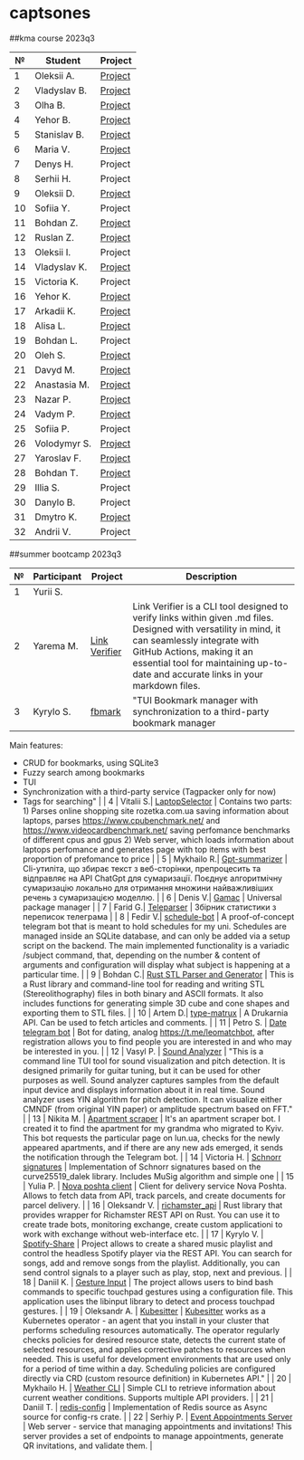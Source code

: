 # captsones

##kma course 2023q3

|  №  | Student       | Project       |
| --- | ------------- | ------------- |
| 1   | Oleksii A. | [Project](https://github.com/AlexMasCode/phone_parser)  |
| 2   | Vladyslav B. | [Project](https://github.com/vladyslavBrothervinn/telegram_csv_parser)  |
| 3   | Olha B.| [Project](https://github.com/giginfee/my_parser)  |
| 4   | Yehor B. | [Project](https://github.com/yehorbolt/yehorbolt_sql_parser) |
| 5   | Stanislav B. | [Project](https://github.com/stas-bukovskiy/markdown_parser)  |
| 6   | Maria V. | [Project](https://github.com/mverbytska/markdown_parser)  |
| 7   | Denys H.| Project |
| 8   | Serhii H. | Project |
| 9   | Oleksii D.  | [Project](https://github.com/NaUKMA-Programistich/compose_parser) |
| 10  | Sofiia Y. | Project |
| 11  | Bohdan Z. | [Project](https://github.com/elbeasto31/m3u-parser/blob/master/tests/lib_tests.rs)  |
| 12  | Ruslan Z. | [Project](https://github.com/Fourier2718281828/chord_mapper)  |
| 13  | Oleksii I. | Project |
| 14  | Vladyslav K. | [Project](https://github.com/kkpagaev/rust-ts-json-compiler)  |
| 15  | Victoria K. | Project |
| 16  | Yehor K. | [Project](https://github.com/RickNeelee/parser_rickneelee)  |
| 17  | Arkadii K. | [Project](https://github.com/arkananasfa/my_parser_kma_group3Kovalenko/blob/5deef596a5d706bc8671a874a728f076cf187979/src/lib.rs#L39C4-L39C4)  |
| 18  | Alisa L. | [Project](https://github.com/alyssa-lakhtiuk/my_parser_rust/tree/master)  |
| 19  | Bohdan L. | Project |
| 20  | Oleh  S. | [Project](https://github.com/jazzandrock/workout-note-parser)  |
| 21  | Davyd M. | [Project](https://github.com/DavydKod/Person_Parser)  |
| 22  | Anastasia M. | [Project](https://github.com/mahinka/svg_file_parser)  |
| 23  | Nazar P. | [Project](https://github.com/jester69m/parser-on-rust) |
| 24  | Vadym P. | [Project](https://github.com/rust-lang-ua/kma_rustlang_course_Vadym_Polischuk/tree/master/parser) |
| 25  | Sofiia P. | Project |
| 26  | Volodymyr S. | [Project](https://github.com/gutmann03/arithmetic_parser_smetaniuk)  |
| 27  | Yaroslav F. | [Project](https://github.com/YaroslavFetisov/us_time_parser)  |
| 28  | Bohdan T. | [Project](https://github.com/Qewby/constituency_tree_parser)  |
| 29  | Illia S. | Project |
| 30  | Danylo B. | Project |
| 31  | Dmytro  K. | [Project](https://github.com/Dima050209/rust_project_kma)  |
| 32  | Andrii V. | Project |


##summer bootcamp 2023q3

|  №  | Participant       | Project       | Description |
| --- | ------------- | ------------- | ------------- |
| 1   |  Yurii S.| []()          |               |
| 2   |  Yarema M.| [Link Verifier](https://github.com/polcovnic/link_verifier)          |  Link Verifier is a CLI tool designed to verify links within given .md files. Designed with versatility in mind, it can seamlessly integrate with GitHub Actions, making it an essential tool for maintaining up-to-date and accurate links in your markdown files.             |
| 3   |  Kyrylo S.| [fbmark](https://github.com/kstepanovdev/fbmark_v2)          |   "TUI Bookmark manager with synchronization to a third-party bookmark manager
Main features:
- CRUD for bookmarks, using SQLite3
- Fuzzy search among bookmarks
- TUI
- Synchronization with a third-party service (Tagpacker only for now)
- Tags for searching"            |
| 4   |  Vitalii S.| [LaptopSelector](https://github.com/bugsweeper/laptop_selector)          |   Contains two parts: 1) Parses online shopping site rozetka.com.ua saving information about laptops, parses https://www.cpubenchmark.net/ and https://www.videocardbenchmark.net/ saving perfomance benchmarks of different cpus and gpus 2) Web server, which loads information about laptops perfomance and generates page with top items with best proportion of prefomance to price            |
| 5   |  Mykhailo R.| [Gpt-summarizer](https://github.com/MykhailoRomanenko/gpt-summarizer-rs)          |   Cli-утиліта, що збирає текст з веб-сторінки, препроцесить та відправляє на API ChatGpt для сумаризації. Поєднує алгоритмічну сумаризацію локально для отримання множини найважливіших речень з сумаризацією моделлю.            |
| 6   | Denis V.| [Gamac](https://github.com/NYBACHOK/gamac)          | Universal package manager              |
| 7   | Farid G.| [Teleparser](https://github.com/Jujumba/teleparser)          |  Збірник статистики з переписок телеграма             |
| 8   | Fedir V.| [schedule-bot](https://github.com/WizardPlatypus/velik-schedule-bot)          |   A proof-of-concept telegram bot that is meant to hold schedules for my uni. Schedules are managed inside an SQLite database, and can only be added via a setup script on the backend. The main implemented functionality is a variadic /subject command, that, depending on the number & content of arguments and configuration will display what subject is happening at a particular time.            |
| 9   | Bohdan C.| [Rust STL Parser and Generator](https://github.com/chb19/stl_parser)          |   This is a Rust library and command-line tool for reading and writing STL (Stereolithography) files in both binary and ASCII formats. It also includes functions for generating simple 3D cube and cone shapes and exporting them to STL files.            |
| 10  | Artem D.| [type-matrux](https://github.com/Dzuchun/type-matrux)          |  A Drukarnia API. Can be used to fetch articles and comments.             |
| 11  | Petro S. | [Date telegram bot](https://github.com/SRetip/DateBotRust)          | Bot for dating, analog https://t.me/leomatchbot, after registration allows you to find people you are interested in and who may be interested in you.              |
| 12  | Vasyl P. | [Sound Analyzer](https://github.com/VasyaPRO/sound-analyzer)          |  "This is a command line TUI tool for sound visualization and pitch detection. It is designed primarily for guitar tuning, but it can be used for other purposes as well.
Sound analyzer captures samples from the default input device and displays information about it in real time.
Sound analyzer uses YIN algorithm for pitch detection. It can visualize either CMNDF (from original YIN paper) or amplitude spectrum based on FFT."             |
| 13  | Nikita M. | [Apartment scraper](https://github.com/nikmas-dev/apartment-scraper)          |  It's an apartment scraper bot. I created it to find the apartment for my grandma who migrated to Kyiv. This bot requests the particular page on lun.ua, checks for the newly appeared apartments, and if there are any new ads emerged, it sends the notification through the Telegram bot.             |
| 14  | Victoria H. | [Schnorr signatures](https://github.com/VictoriaGrasshopper/schnorr_signature)          | Implementation of Schnorr signatures based on the curve25519_dalek library. Includes MuSig algorithm and simple one              |
| 15  | Yulia P. | [Nova poshta client](https://github.com/YuliaProkopovych/nova-poshta-client)          |  Client for delivery service Nova Poshta. Allows to fetch data from API, track parcels, and create documents for parcel delivery.             |
| 16  | Oleksandr V. | [richamster_api](https://github.com/shurikv/richamster_api)          | Rust library that provides wrapper for Richamster REST API on Rust. You can use it to create trade bots, monitoring exchange, create custom applicationі to work with exchange without web-interface etc.             |
| 17  | Kyrylo V. | [Spotify-Share](https://github.com/vsmysle/spotify-share)          | Project allows to create a shared music playlist and control the headless Spotify player via the REST API.  You can search for songs, add and remove songs from the playlist. Additionally, you can send control signals to a player such as play, stop, next and previous.              |
| 18  | Daniil K. | [Gesture Input](https://github.com/DaniilKlieshchov/gesture-input)          |  The project allows users to bind bash commands to specific touchpad gestures using a configuration file. This application uses the libinput library to detect and process touchpad gestures.             |
| 19  | Oleksandr A. | [Kubesitter](https://github.com/oleksandr-san/kubesitter/tree/kubesitter)          |  [Kubesitter](https://hub.docker.com/r/profisealabs/uniskai-agent) works as a Kubernetes operator - an agent that you install in your cluster that performs scheduling resources automatically. The operator regularly checks policies for desired resource state, detects the current state of selected resources, and applies corrective patches to resources when needed. This is useful for development environments that are used only for a period of time within a day.
Scheduling policies are configured directly via CRD (custom resource definition) in Kubernetes API."             |
| 20  | Mykhailo H. | [Weather CLI](https://github.com/mhnap/weather-cli)          | Simple CLI to retrieve information about current weather conditions. Supports multiple API providers.             |
| 21  | Daniil T. | [redis-config](https://github.com/danik-tro/redis-config)          | Implementation of Redis source as Async source for config-rs crate.              |
| 22  | Serhiy P. | [Event Appointments Server](https://github.com/pahoma/event-appointments)          |  Web server - service that managing appointments and invitations! This server provides a set of endpoints to manage appointments, generate QR invitations, and validate them.             |
